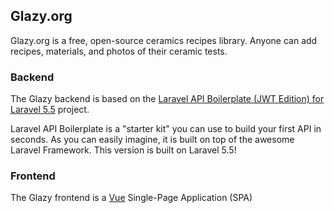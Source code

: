 ## Glazy.org

Glazy.org is a free, open-source ceramics recipes library.
Anyone can add recipes, materials, and photos of their ceramic tests.

### Backend

The Glazy backend is based on the
[Laravel API Boilerplate (JWT Edition) for Laravel 5.5](https://github.com/francescomalatesta/laravel-api-boilerplate-jwt) project.

Laravel API Boilerplate is a "starter kit" you can use to build your first API in seconds. As you can easily imagine, it is built on top of the awesome Laravel Framework. This version is built on Laravel 5.5!

### Frontend

The Glazy frontend is a [Vue](https://vuejs.org/) Single-Page Application (SPA) 

